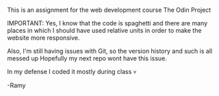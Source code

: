 This is an assignment for the web development course The Odin Project

IMPORTANT:
Yes, I know that the code is spaghetti and there are many places in which I should have used
relative units in order to make the website more responsive.

Also, I'm still having issues with Git, so the version history and such is all messed up
Hopefully my next repo wont have this issue.

In my defense I coded it mostly during class 💀

-Ramy
